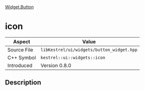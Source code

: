 [Widget.Button](index.md)
# icon
| Aspect | Value |
| --- | --- |
| Source File | `libKestrel/ui/widgets/button_widget.hpp` |
| C++ Symbol | `kestrel::ui::widgets::icon` |
| Introduced | Version 0.8.0 |
## Description
